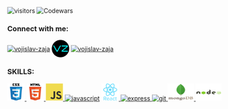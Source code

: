 ![visitors](https://visitor-badge.glitch.me/badge?page_id=vojaso82.visitor-badge)
![Codewars](https://www.codewars.com/users/vojaso82/badges/micro)

<h3 align="left">Connect with me:</h3>
<p align="left">
<a href="https://linkedin.com/in/vojislav-zaja" target="_blank"><img align="center" src="https://raw.githubusercontent.com/rahuldkjain/github-profile-readme-generator/master/src/images/icons/Social/linked-in-alt.svg" alt="vojislav-zaja" height="40" width="40" /></a>     <a href="https://www.vojidev.com" target="_blank"><img align="center" src="https://github.com/vojaso82/my-portfolio/blob/master/public/logo512.png" alt="vojislav-zaja" height="40" width="40" /></a>
    <a href="https://www.codewars.com/users/vojaso82" target="_blank"><img align="center" src="https://camo.githubusercontent.com/5334ac63cec7844521712c1f88727711dc1dc6a8b2a6ea85612408869f8dfef9/687474703a2f2f7777772e736f66746c61622e6e7475612e67722f7e6e69636b69652f696d616765732f6c6f676f2f636f6465776172732e706e67" alt="vojislav-zaja" height="40" width="40" /></a>
</p>



<h3 align="left">SKILLS:</h3>
<p align="left"> <a href="https://www.w3schools.com/css/" target="_blank"> <img src="https://raw.githubusercontent.com/devicons/devicon/master/icons/css3/css3-original-wordmark.svg" alt="css3" width="40" height="40"/> </a> <a href="https://www.w3.org/html/" target="_blank"> <img src="https://raw.githubusercontent.com/devicons/devicon/master/icons/html5/html5-original-wordmark.svg" alt="html5" width="40" height="40"/> </a> <a href="https://developer.mozilla.org/en-US/docs/Web/JavaScript" target="_blank"> <img src="https://raw.githubusercontent.com/devicons/devicon/master/icons/javascript/javascript-original.svg" alt="javascript" width="40" height="40"/> <a href="https://developer.mozilla.org/en-US/docs/Learn/Tools_and_testing/Client-side_JavaScript_frameworks/Svelte_TypeScript" target="_blank"> <img src="https://cdn.worldvectorlogo.com/logos/typescript-2.svg" alt="javascript" width="40" height="40"/></a> <a href="https://reactjs.org/" target="_blank"> <img src="https://raw.githubusercontent.com/devicons/devicon/master/icons/react/react-original-wordmark.svg" alt="react" width="40" height="40"/> </a><a color="blue" href="https://expressjs.com" target="_blank"> <img src="https://miro.medium.com/max/766/1*uPL1uCtLBRSk6akPL2hNzg.jpeg" alt="express" width="60" height="40"/> </a> <a href="https://git-scm.com/" target="_blank"> <img src="https://www.vectorlogo.zone/logos/git-scm/git-scm-icon.svg" alt="git" width="40" height="40"/> </a> <a href="https://www.mongodb.com/" target="_blank"> <img src="https://raw.githubusercontent.com/devicons/devicon/master/icons/mongodb/mongodb-original-wordmark.svg" alt="mongodb" width="60" height="40"/> </a> <a href="https://nodejs.org" target="_blank"> <img src="https://raw.githubusercontent.com/devicons/devicon/master/icons/nodejs/nodejs-original-wordmark.svg" alt="nodejs" width="60" height="40"/> </a>  </p>
